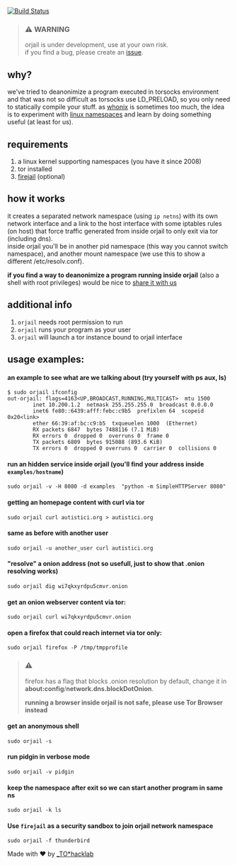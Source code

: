 [![Build Status](https://travis-ci.org/orjail/orjail.svg?branch=master)](https://travis-ci.org/orjail/orjail)

> ### :warning: WARNING
> orjail is under development, use at your own risk.  
> if you find a bug, please create an [issue](https://github.com/orjail/orjail/issues).

## why?
we've tried to deanonimize a program executed in torsocks environment and that was not so difficult as torsocks use LD_PRELOAD, so you only need to statically compile your stuff.
as [whonix](https://www.whonix.org/) is sometimes too much, the idea is to experiment with [linux namespaces](http://man7.org/linux/man-pages/man7/namespaces.7.html) and learn by doing something useful (at least for us).

## requirements
1. a linux kernel supporting namespaces (you have it since 2008)
1. tor installed
1. [firejail](https://firejail.wordpress.com/) (optional)


## how it works
it creates a separated network namespace (using `ip netns`) with its own network
interface and a link to the host interface with some iptables rules (on host)
that force traffic generated from inside orjail to only exit via tor (including dns).  
inside orjail you'll be in another pid namespace (this way you cannot switch
namespace), and another mount namespace (we use this to show a different /etc/resolv.conf).  

**if you find a way to deanonimize a program running inside orjail** (also a shell with root privileges) would be nice to [share it with us](https://github.com/orjail/orjail/issues)


## additional info
1. `orjail` needs root permission to run
1. `orjail` runs your program as your user
1. `orjail` will launch a tor instance bound to orjail interface


## usage examples: 

#### an example to see what are we talking about (try yourself with ps aux, ls)
```
$ sudo orjail ifconfig
out-orjail: flags=4163<UP,BROADCAST,RUNNING,MULTICAST>  mtu 1500
        inet 10.200.1.2  netmask 255.255.255.0  broadcast 0.0.0.0
        inet6 fe80::6439:afff:febc:c9b5  prefixlen 64  scopeid 0x20<link>
        ether 66:39:af:bc:c9:b5  txqueuelen 1000  (Ethernet)
        RX packets 6847  bytes 7488116 (7.1 MiB)
        RX errors 0  dropped 0  overruns 0  frame 0
        TX packets 6809  bytes 915088 (893.6 KiB)
        TX errors 0  dropped 0 overruns 0  carrier 0  collisions 0
```

#### run an hidden service inside orjail (you'll find your address inside `examples/hostname`)
`sudo orjail -v -H 8080 -d examples  "python -m SimpleHTTPServer 8080" `

#### getting an homepage content with curl via tor
`sudo orjail curl autistici.org > autistici.org `

#### same as before with another user
`sudo orjail -u another_user curl autistici.org`

#### "resolve" a onion address (not so usefull, just to show that .onion resolving works)
`sudo orjail dig wi7qkxyrdpu5cmvr.onion`

#### get an onion webserver content via tor:
`sudo orjail curl wi7qkxyrdpu5cmvr.onion`

#### open a firefox that could reach internet via tor only:
`sudo orjail firefox -P /tmp/tmpprofile`

> ### :warning:
> firefox has a flag that blocks .onion resolution by default, change it in **about:config**/**network.dns.blockDotOnion**.  
>
> **running a browser inside orjail is not safe, please use Tor Browser instead**

#### get an anonymous shell
`sudo orjail -s`

#### run pidgin in verbose mode
`sudo orjail -v pidgin`

#### keep the namespace after exit so we can start another program in same ns 
`sudo orjail -k ls`

#### Use `firejail` as a security sandbox to join orjail network namespace
`sudo orjail -f thunderbird`

Made with :heart: by [_TO*hacklab](https://autistici.org/underscore)
